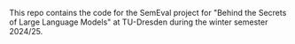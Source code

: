 This repo contains the code for the SemEval project for "Behind the Secrets of Large Language Models" at TU-Dresden during the winter semester 2024/25.